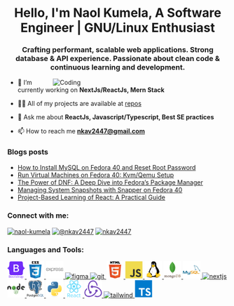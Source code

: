 <h1 align="center">Hello, I'm Naol Kumela, A Software Engineer | GNU/Linux Enthusiast</h1>
<h3 align="center">Crafting performant, scalable web applications. Strong database & API experience. Passionate about clean code & continuous learning and development.</h3>
<img align="right" alt="Coding" width="400" src="https://media.giphy.com/media/v1.Y2lkPTc5MGI3NjExZmRxMGRscmdnenBxaGpiMjJuYm50MmV5N3V6cWRmNzhhMWFmZXZvdiZlcD12MV9naWZzX3NlYXJjaCZjdD1n/78XCFBGOlS6keY1Bil/giphy.gif">

- 🔭 I’m currently working on **NextJs/ReactJs, Mern Stack**

- 👨‍💻 All of my projects are available at [repos](https://github.com/nkav2447?tab=repositories)

- 💬 Ask me about **ReactJs, Javascript/Typescript, Best SE practices**

- 📫 How to reach me **nkav2447@gmail.com**

### Blogs posts
<!-- BLOG-POST-LIST:START -->
- [How to Install MySQL on Fedora 40 and Reset Root Password](https://medium.com/@nkav2447/how-to-install-mysql-on-fedora-40-and-reset-root-password-1e18a54a9289?source=rss-911656f0591d------2)
- [Run Virtual Machines on Fedora 40: Kvm/Qemu Setup](https://medium.com/@nkav2447/run-virtual-machines-on-fedora-40-kvm-qemu-setup-aaaa20a50460?source=rss-911656f0591d------2)
- [The Power of DNF: A Deep Dive into Fedora’s Package Manager](https://medium.com/@nkav2447/the-power-of-dnf-a-deep-dive-into-fedoras-package-manager-0cc65531f062?source=rss-911656f0591d------2)
- [Managing System Snapshots with Snapper on Fedora 40](https://medium.com/@nkav2447/managing-system-snapshots-with-snapper-on-fedora-40-834abd8ea1cd?source=rss-911656f0591d------2)
- [Project-Based Learning of React: A Practical Guide](https://medium.com/@nkav2447/project-based-learning-of-react-a-practical-guide-f6f61d3553a7?source=rss-911656f0591d------2)
<!-- BLOG-POST-LIST:END -->

<h3 align="left">Connect with me:</h3>
<p align="left">
<a href="https://linkedin.com/in/naol-kumela" target="blank"><img align="center" src="https://raw.githubusercontent.com/rahuldkjain/github-profile-readme-generator/master/src/images/icons/Social/linked-in-alt.svg" alt="naol-kumela" height="30" width="40" /></a>
<a href="https://medium.com/@nkav2447" target="blank"><img align="center" src="https://raw.githubusercontent.com/rahuldkjain/github-profile-readme-generator/master/src/images/icons/Social/medium.svg" alt="@nkav2447" height="30" width="40" /></a>
<a href="https://www.leetcode.com/nkav2447" target="blank"><img align="center" src="https://raw.githubusercontent.com/rahuldkjain/github-profile-readme-generator/master/src/images/icons/Social/leet-code.svg" alt="nkav2447" height="30" width="40" /></a>
</p>

<h3 align="left">Languages and Tools:</h3>
<p align="left"> <a href="https://getbootstrap.com" target="_blank" rel="noreferrer"> <img src="https://raw.githubusercontent.com/devicons/devicon/master/icons/bootstrap/bootstrap-plain-wordmark.svg" alt="bootstrap" width="40" height="40"/> </a> <a href="https://www.w3schools.com/css/" target="_blank" rel="noreferrer"> <img src="https://raw.githubusercontent.com/devicons/devicon/master/icons/css3/css3-original-wordmark.svg" alt="css3" width="40" height="40"/> </a> <a href="https://expressjs.com" target="_blank" rel="noreferrer"> <img src="https://raw.githubusercontent.com/devicons/devicon/master/icons/express/express-original-wordmark.svg" alt="express" width="40" height="40"/> </a> <a href="https://www.figma.com/" target="_blank" rel="noreferrer"> <img src="https://www.vectorlogo.zone/logos/figma/figma-icon.svg" alt="figma" width="40" height="40"/> </a> <a href="https://git-scm.com/" target="_blank" rel="noreferrer"> <img src="https://www.vectorlogo.zone/logos/git-scm/git-scm-icon.svg" alt="git" width="40" height="40"/> </a> <a href="https://www.w3.org/html/" target="_blank" rel="noreferrer"> <img src="https://raw.githubusercontent.com/devicons/devicon/master/icons/html5/html5-original-wordmark.svg" alt="html5" width="40" height="40"/> </a> <a href="https://developer.mozilla.org/en-US/docs/Web/JavaScript" target="_blank" rel="noreferrer"> <img src="https://raw.githubusercontent.com/devicons/devicon/master/icons/javascript/javascript-original.svg" alt="javascript" width="40" height="40"/> </a> <a href="https://www.linux.org/" target="_blank" rel="noreferrer"> <img src="https://raw.githubusercontent.com/devicons/devicon/master/icons/linux/linux-original.svg" alt="linux" width="40" height="40"/> </a> <a href="https://www.mongodb.com/" target="_blank" rel="noreferrer"> <img src="https://raw.githubusercontent.com/devicons/devicon/master/icons/mongodb/mongodb-original-wordmark.svg" alt="mongodb" width="40" height="40"/> </a> <a href="https://www.mysql.com/" target="_blank" rel="noreferrer"> <img src="https://raw.githubusercontent.com/devicons/devicon/master/icons/mysql/mysql-original-wordmark.svg" alt="mysql" width="40" height="40"/> </a> <a href="https://nextjs.org/" target="_blank" rel="noreferrer"> <img src="https://cdn.worldvectorlogo.com/logos/nextjs-2.svg" alt="nextjs" width="40" height="40"/> </a> <a href="https://nodejs.org" target="_blank" rel="noreferrer"> <img src="https://raw.githubusercontent.com/devicons/devicon/master/icons/nodejs/nodejs-original-wordmark.svg" alt="nodejs" width="40" height="40"/> </a> <a href="https://www.postgresql.org" target="_blank" rel="noreferrer"> <img src="https://raw.githubusercontent.com/devicons/devicon/master/icons/postgresql/postgresql-original-wordmark.svg" alt="postgresql" width="40" height="40"/> </a> <a href="https://www.python.org" target="_blank" rel="noreferrer"> <img src="https://raw.githubusercontent.com/devicons/devicon/master/icons/python/python-original.svg" alt="python" width="40" height="40"/> </a> <a href="https://reactjs.org/" target="_blank" rel="noreferrer"> <img src="https://raw.githubusercontent.com/devicons/devicon/master/icons/react/react-original-wordmark.svg" alt="react" width="40" height="40"/> </a> <a href="https://redux.js.org" target="_blank" rel="noreferrer"> <img src="https://raw.githubusercontent.com/devicons/devicon/master/icons/redux/redux-original.svg" alt="redux" width="40" height="40"/> </a> <a href="https://tailwindcss.com/" target="_blank" rel="noreferrer"> <img src="https://www.vectorlogo.zone/logos/tailwindcss/tailwindcss-icon.svg" alt="tailwind" width="40" height="40"/> </a> <a href="https://www.typescriptlang.org/" target="_blank" rel="noreferrer"> <img src="https://raw.githubusercontent.com/devicons/devicon/master/icons/typescript/typescript-original.svg" alt="typescript" width="40" height="40"/> </a> </p>
